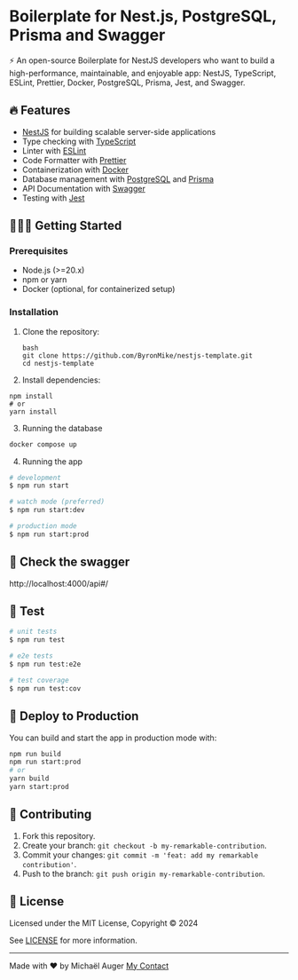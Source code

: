 # Boilerplate for Nest.js, PostgreSQL, Prisma and Swagger

⚡ An open-source Boilerplate for NestJS developers who want to build a high-performance, maintainable, and enjoyable app: NestJS, TypeScript, ESLint, Prettier, Docker, PostgreSQL, Prisma, Jest, and Swagger.

## 🔥 Features

- [NestJS](https://nestjs.com) for building scalable server-side applications
- Type checking with [TypeScript](https://www.typescriptlang.org)
- Linter with [ESLint](https://eslint.org)
- Code Formatter with [Prettier](https://prettier.io)
- Containerization with [Docker](https://www.docker.com)
- Database management with [PostgreSQL](https://www.postgresql.org) and [Prisma](https://www.prisma.io)
- API Documentation with [Swagger](https://swagger.io)
- Testing with [Jest](https://jestjs.io)

## 👨🏻‍💻 Getting Started

### Prerequisites

- Node.js (>=20.x)
- npm or yarn
- Docker (optional, for containerized setup)

### Installation

1. Clone the repository:

   ```
   bash
   git clone https://github.com/ByronMike/nestjs-template.git
   cd nestjs-template
   ```

2. Install dependencies:

```
npm install
# or
yarn install
```

3. Running the database

```bash
docker compose up
```

4. Running the app

```bash
# development
$ npm run start

# watch mode (preferred)
$ npm run start:dev

# production mode
$ npm run start:prod
```

## 📘 Check the swagger

http://localhost:4000/api#/

## 🧪 Test

```bash
# unit tests
$ npm run test

# e2e tests
$ npm run test:e2e

# test coverage
$ npm run test:cov
```

## 🚀 Deploy to Production
You can build and start the app in production mode with:
```bash
npm run build
npm run start:prod
# or
yarn build
yarn start:prod
```

## 💖 Contributing
1. Fork this repository.
2. Create your branch: `git checkout -b my-remarkable-contribution`.
3. Commit your changes: `git commit -m 'feat: add my remarkable contribution'`.
4. Push to the branch: `git push origin my-remarkable-contribution`.

## 📝 License

Licensed under the MIT License, Copyright © 2024

See [LICENSE](LICENSE) for more information.

---

Made with :heart: by Michaël Auger <a href="https://www.linkedin.com/in/auger-michael/">My Contact</a>
